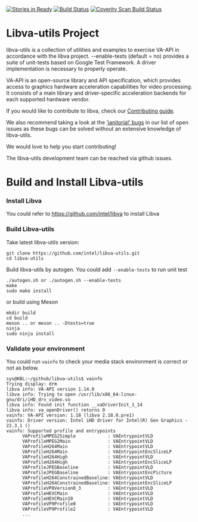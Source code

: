 [![Stories in Ready](https://badge.waffle.io/intel/libva-utils.png?label=ready&title=Ready)](http://waffle.io/intel/libva-utils)
[![Build Status](https://travis-ci.org/intel/libva-utils.svg?branch=master)](https://travis-ci.org/intel/libva-utils)
[![Coverity Scan Build Status](https://scan.coverity.com/projects/11613/badge.svg)](https://scan.coverity.com/projects/intel-libva-utils)

# Libva-utils Project

libva-utils is a collection of utilities and examples to exercise VA-API in accordance with the libva project. --enable-tests (default = no) provides a suite of unit-tests based on Google Test Framework. A driver implementation is necessary to properly operate.

VA-API is an open-source library and API specification, which provides access to graphics hardware acceleration capabilities
for video processing. It consists of a main library and driver-specific acceleration backends for each supported hardware vendor.

If you would like to contribute to libva, check our [Contributing guide](https://github.com/intel/libva-utils/blob/master/CONTRIBUTING.md).

We also recommend taking a look at the ['janitorial' bugs](https://github.com/intel/libva-utils/issues?q=is%3Aopen+is%3Aissue+label%3AJanitorial) in our list of open issues as these bugs can be solved without an extensive knowledge of libva-utils.

We would love to help you start contributing!

The libva-utils development team can be reached via github issues.

# Build and Install Libva-utils

### Install Libva
You could refer to https://github.com/intel/libva to install Libva

### Build Libva-utils
Take latest libva-utils version:
```
git clone https://github.com/intel/libva-utils.git
cd libva-utils
```

Build libva-utils by autogen. You could add ```--enable-tests``` to run unit test
```
./autogen.sh or ./autogen.sh --enable-tests
make
sudo make install
```

or build using Meson
```
mkdir build
cd build
meson .. or meson .. -Dtests=true
ninja
sudo ninja install
```


### Validate your environment
You could run ```vainfo``` to check your media stack environment is correct or not as below.
```
sys@KBL:~/github/libva-utils$ vainfo
Trying display: drm
libva info: VA-API version 1.14.0
libva info: Trying to open /usr/lib/x86_64-linux-gnu/dri/iHD_drv_video.so
libva info: Found init function __vaDriverInit_1_14
libva info: va_openDriver() returns 0
vainfo: VA-API version: 1.18 (libva 2.18.0.pre1)
vainfo: Driver version: Intel iHD driver for Intel(R) Gen Graphics - 22.3.1 ()
vainfo: Supported profile and entrypoints
      VAProfileMPEG2Simple            : VAEntrypointVLD
      VAProfileMPEG2Main              : VAEntrypointVLD
      VAProfileH264Main               : VAEntrypointVLD
      VAProfileH264Main               : VAEntrypointEncSliceLP
      VAProfileH264High               : VAEntrypointVLD
      VAProfileH264High               : VAEntrypointEncSliceLP
      VAProfileJPEGBaseline           : VAEntrypointVLD
      VAProfileJPEGBaseline           : VAEntrypointEncPicture
      VAProfileH264ConstrainedBaseline: VAEntrypointVLD
      VAProfileH264ConstrainedBaseline: VAEntrypointEncSliceLP
      VAProfileVP8Version0_3          : VAEntrypointVLD
      VAProfileHEVCMain               : VAEntrypointVLD
      VAProfileHEVCMain10             : VAEntrypointVLD
      VAProfileVP9Profile0            : VAEntrypointVLD
      VAProfileVP9Profile2            : VAEntrypointVLD
      ...
```
